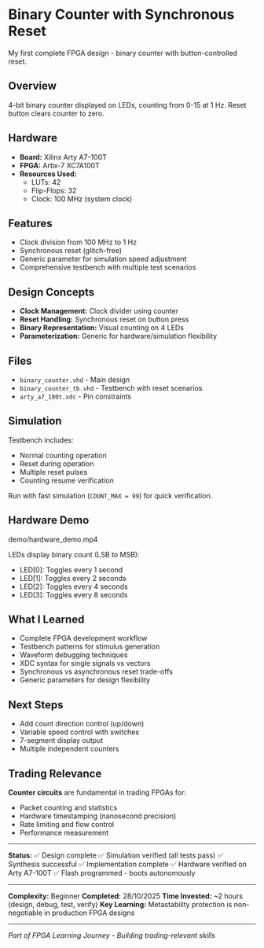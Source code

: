 # Binary Counter with Synchronous Reset

My first complete FPGA design - binary counter with button-controlled reset.

## Overview

4-bit binary counter displayed on LEDs, counting from 0-15 at 1 Hz. Reset button clears counter to zero.

## Hardware

- **Board:** Xilinx Arty A7-100T
- **FPGA:** Artix-7 XC7A100T
- **Resources Used:**
  - LUTs: 42
  - Flip-Flops: 32
  - Clock: 100 MHz (system clock)

## Features

- Clock division from 100 MHz to 1 Hz
- Synchronous reset (glitch-free)
- Generic parameter for simulation speed adjustment
- Comprehensive testbench with multiple test scenarios

## Design Concepts

- **Clock Management:** Clock divider using counter
- **Reset Handling:** Synchronous reset on button press
- **Binary Representation:** Visual counting on 4 LEDs
- **Parameterization:** Generic for hardware/simulation flexibility

## Files

- `binary_counter.vhd` - Main design
- `binary_counter_tb.vhd` - Testbench with reset scenarios
- `arty_a7_100t.xdc` - Pin constraints

## Simulation

Testbench includes:

- Normal counting operation
- Reset during operation
- Multiple reset pulses
- Counting resume verification

Run with fast simulation (`COUNT_MAX = 99`) for quick verification.

## Hardware Demo

demo/hardware_demo.mp4

LEDs display binary count (LSB to MSB):

- LED[0]: Toggles every 1 second
- LED[1]: Toggles every 2 seconds
- LED[2]: Toggles every 4 seconds
- LED[3]: Toggles every 8 seconds

## What I Learned

- Complete FPGA development workflow
- Testbench patterns for stimulus generation
- Waveform debugging techniques
- XDC syntax for single signals vs vectors
- Synchronous vs asynchronous reset trade-offs
- Generic parameters for design flexibility

## Next Steps

- Add count direction control (up/down)
- Variable speed control with switches
- 7-segment display output
- Multiple independent counters

## Trading Relevance

**Counter circuits** are fundamental in trading FPGAs for:

- Packet counting and statistics
- Hardware timestamping (nanosecond precision)
- Rate limiting and flow control
- Performance measurement

---

**Status:**
✅ Design complete
✅ Simulation verified (all tests pass)
✅ Synthesis successful
✅ Implementation complete
✅ Hardware verified on Arty A7-100T
✅ Flash programmed - boots autonomously

---

**Complexity:** Beginner
**Completed:** 28/10/2025
**Time Invested:** ~2 hours (design, debug, test, verify)
**Key Learning:** Metastability protection is non-negotiable in production FPGA designs

---

_Part of FPGA Learning Journey - Building trading-relevant skills_
